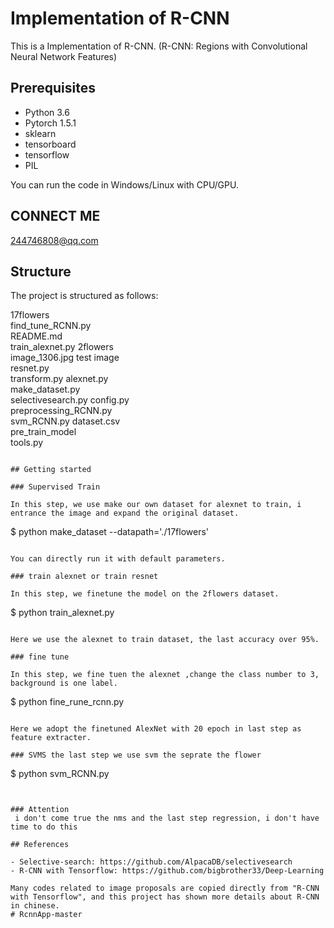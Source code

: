 # Implementation of R-CNN

This is a Implementation of R-CNN. (R-CNN: Regions with Convolutional Neural Network Features)

## Prerequisites
- Python 3.6
- Pytorch 1.5.1
- sklearn 
- tensorboard
- tensorflow
- PIL

You can run the code in Windows/Linux with CPU/GPU. 

## CONNECT ME

244746808@qq.com

## Structure

The project is structured as follows:

17flowers    
find_tune_RCNN.py      
README.md           
train_alexnet.py
2flowers     
image_1306.jpg   test image       
resnet.py           
transform.py
alexnet.py   
make_dataset.py        
selectivesearch.py
config.py    
preprocessing_RCNN.py  
svm_RCNN.py
dataset.csv  
pre_train_model        
tools.py

```

## Getting started

### Supervised Train

In this step, we use make our own dataset for alexnet to train, i entrance the image and expand the original dataset. 

```
$ python make_dataset --datapath='./17flowers'
```

You can directly run it with default parameters.

### train alexnet or train resnet

In this step, we finetune the model on the 2flowers dataset.

```
$ python train_alexnet.py
```

Here we use the alexnet to train dataset, the last accuracy over 95%.

### fine tune

In this step, we fine tuen the alexnet ,change the class number to 3, background is one label.

```
$ python fine_rune_rcnn.py
```

Here we adopt the finetuned AlexNet with 20 epoch in last step as feature extracter.

### SVMS the last step we use svm the seprate the flower
```
$ python svm_RCNN.py

```


### Attention
 i don't come true the nms and the last step regression, i don't have time to do this

## References

- Selective-search: https://github.com/AlpacaDB/selectivesearch
- R-CNN with Tensorflow: https://github.com/bigbrother33/Deep-Learning

Many codes related to image proposals are copied directly from "R-CNN with Tensorflow", and this project has shown more details about R-CNN in chinese.
# RcnnApp-master
